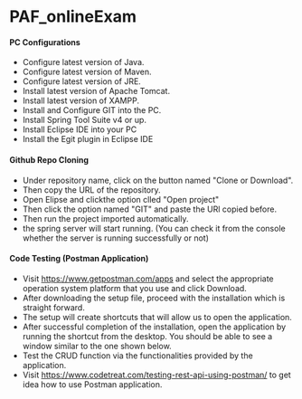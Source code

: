 # PAF_onlineExam

#### PC Configurations
* Configure latest version of Java.
* Configure latest version of Maven.
* Configure latest version of JRE.
* Install latest version of Apache Tomcat.
* Install latest version of XAMPP.
* Install and Configure GIT into the PC.
* Install Spring Tool Suite v4 or up.
* Install Eclipse IDE into your PC
* Install the Egit plugin in Eclipse IDE

#### Github Repo Cloning
* Under repository name, click on the button named "Clone or Download".
* Then copy the URL of the repository.
* Open Elipse and clickthe option clled "Open project"
* Then click the option named "GIT" and paste the URl copied before.
* Then run the project imported automatically.
* the spring server will start running. (You can check it from the console whether the server is running successfully or not)

#### Code Testing (Postman Application)
* Visit https://www.getpostman.com/apps and select the appropriate operation system platform that you use and click Download.
* After downloading the setup file, proceed with the installation which is straight forward.
* The setup will create shortcuts that will allow us to open the application.
* After successful completion of the installation, open the application by running the shortcut from the desktop. You should be able to see a window similar to the one shown below.
* Test the CRUD function via the functionalities provided by the application.
* Visit https://www.codetreat.com/testing-rest-api-using-postman/ to get idea how to use Postman application. 
